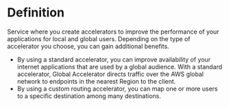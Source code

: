 # Definition

Service where you create accelerators to improve the performance of your applications for local and global users. Depending on the type of accelerator you choose, you can gain additional benefits.

- By using a standard accelerator, you can improve availability of your internet applications that are used by a global audience. With a standard accelerator, Global Accelerator directs traffic over the AWS global network to endpoints in the nearest Region to the client.
- By using a custom routing accelerator, you can map one or more users to a specific destination among many destinations.